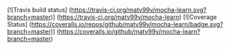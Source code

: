 [![Travis build status]
(https://travis-ci.org/matv99v/mocha-learn.svg?branch=master)]
(https://travis-ci.org/matv99v/mocha-learn) [![Coverage Status]
(https://coveralls.io/repos/github/matv99v/mocha-learn/badge.svg?branch=master)]
(https://coveralls.io/github/matv99v/mocha-learn?branch=master)
